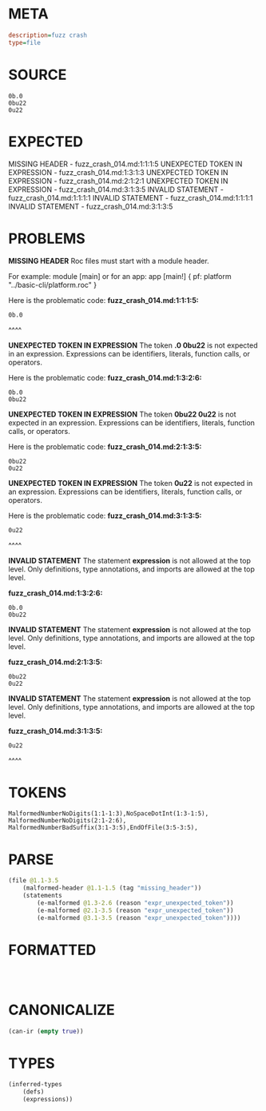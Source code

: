 # META
~~~ini
description=fuzz crash
type=file
~~~
# SOURCE
~~~roc
0b.0
0bu22
0u22
~~~
# EXPECTED
MISSING HEADER - fuzz_crash_014.md:1:1:1:5
UNEXPECTED TOKEN IN EXPRESSION - fuzz_crash_014.md:1:3:1:3
UNEXPECTED TOKEN IN EXPRESSION - fuzz_crash_014.md:2:1:2:1
UNEXPECTED TOKEN IN EXPRESSION - fuzz_crash_014.md:3:1:3:5
INVALID STATEMENT - fuzz_crash_014.md:1:1:1:1
INVALID STATEMENT - fuzz_crash_014.md:1:1:1:1
INVALID STATEMENT - fuzz_crash_014.md:3:1:3:5
# PROBLEMS
**MISSING HEADER**
Roc files must start with a module header.

For example:
        module [main]
or for an app:
        app [main!] { pf: platform "../basic-cli/platform.roc" }

Here is the problematic code:
**fuzz_crash_014.md:1:1:1:5:**
```roc
0b.0
```
^^^^


**UNEXPECTED TOKEN IN EXPRESSION**
The token **.0
0bu22** is not expected in an expression.
Expressions can be identifiers, literals, function calls, or operators.

Here is the problematic code:
**fuzz_crash_014.md:1:3:2:6:**
```roc
0b.0
0bu22
```


**UNEXPECTED TOKEN IN EXPRESSION**
The token **0bu22
0u22** is not expected in an expression.
Expressions can be identifiers, literals, function calls, or operators.

Here is the problematic code:
**fuzz_crash_014.md:2:1:3:5:**
```roc
0bu22
0u22
```


**UNEXPECTED TOKEN IN EXPRESSION**
The token **0u22** is not expected in an expression.
Expressions can be identifiers, literals, function calls, or operators.

Here is the problematic code:
**fuzz_crash_014.md:3:1:3:5:**
```roc
0u22
```
^^^^


**INVALID STATEMENT**
The statement **expression** is not allowed at the top level.
Only definitions, type annotations, and imports are allowed at the top level.

**fuzz_crash_014.md:1:3:2:6:**
```roc
0b.0
0bu22
```


**INVALID STATEMENT**
The statement **expression** is not allowed at the top level.
Only definitions, type annotations, and imports are allowed at the top level.

**fuzz_crash_014.md:2:1:3:5:**
```roc
0bu22
0u22
```


**INVALID STATEMENT**
The statement **expression** is not allowed at the top level.
Only definitions, type annotations, and imports are allowed at the top level.

**fuzz_crash_014.md:3:1:3:5:**
```roc
0u22
```
^^^^


# TOKENS
~~~zig
MalformedNumberNoDigits(1:1-1:3),NoSpaceDotInt(1:3-1:5),
MalformedNumberNoDigits(2:1-2:6),
MalformedNumberBadSuffix(3:1-3:5),EndOfFile(3:5-3:5),
~~~
# PARSE
~~~clojure
(file @1.1-3.5
	(malformed-header @1.1-1.5 (tag "missing_header"))
	(statements
		(e-malformed @1.3-2.6 (reason "expr_unexpected_token"))
		(e-malformed @2.1-3.5 (reason "expr_unexpected_token"))
		(e-malformed @3.1-3.5 (reason "expr_unexpected_token"))))
~~~
# FORMATTED
~~~roc



~~~
# CANONICALIZE
~~~clojure
(can-ir (empty true))
~~~
# TYPES
~~~clojure
(inferred-types
	(defs)
	(expressions))
~~~
